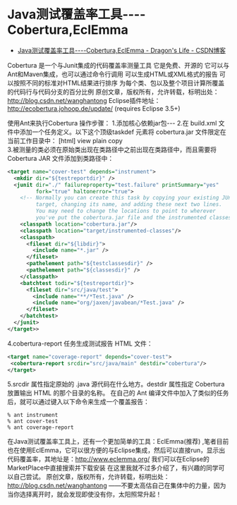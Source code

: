 
# Java测试覆盖率工具----Cobertura,EclEmma

* [Java测试覆盖率工具----Cobertura,EclEmma - Dragon's Life - CSDN博客 ](http://blog.csdn.net/wanghantong/article/details/39270997)

Cobertura 是一个与Junit集成的代码覆盖率测量工具
它是免费、开源的
它可以与Ant和Maven集成，也可以通过命令行调用
可以生成HTML或XML格式的报告
可以按照不同的标准对HTML结果进行排序
为每个类、包以及整个项目计算所覆盖的代码行与代码分支的百分比例
原创文章，版权所有，允许转载，标明出处：http://blog.csdn.net/wanghantong
Eclipse插件地址： http://ecobertura.johoop.de/update/ (requires Eclipse 3.5+)

使用Ant来执行Cobertura
操作步骤：
1.添加核心依赖jar包---
2.在 build.xml 文件中添加一个任务定义。以下这个顶级taskdef 元素将 cobertura.jar 文件限定在当前工作目录中：
[html] view plain copy
<taskdef classpath="cobertura.jar" resource="tasks.properties" />  
3.被测量的类必须在原始类出现在类路径中之前出现在类路径中，而且需要将 Cobertura JAR 文件添加到类路径中：
```xml
<target name="cover-test" depends="instrument">  
  <mkdir dir="${testreportdir}" />  
  <junit dir="./" failureproperty="test.failure" printSummary="yes"   
         fork="true" haltonerror="true">  
    <!-- Normally you can create this task by copying your existing JUnit  
         target, changing its name, and adding these next two lines.  
         You may need to change the locations to point to wherever   
         you've put the cobertura.jar file and the instrumented classes. -->  
    <classpath location="cobertura.jar"/>  
    <classpath location="target/instrumented-classes"/>  
    <classpath>  
      <fileset dir="${libdir}">  
        <include name="*.jar" />  
      </fileset>  
      <pathelement path="${testclassesdir}" />  
      <pathelement path="${classesdir}" />  
    </classpath>  
    <batchtest todir="${testreportdir}">  
      <fileset dir="src/java/test">  
        <include name="**/*Test.java" />  
        <include name="org/jaxen/javabean/*Test.java" />  
      </fileset>  
    </batchtest>  
  </junit>  
</target>>  
```
4.cobertura-report 任务生成测试报告 HTML 文件：
```xml
<target name="coverage-report" depends="cover-test">
 <cobertura-report srcdir="src/java/main" destdir="cobertura"/>
</target>
```
5.srcdir 属性指定原始的 .java 源代码在什么地方。destdir 属性指定 Cobertura 放置输出 HTML 的那个目录的名称。
在自己的 Ant 编译文件中加入了类似的任务后，就可以通过键入以下命令来生成一个覆盖报告：
```
% ant instrument  
% ant cover-test  
% ant coverage-report  
```
在Java测试覆盖率工具上，还有一个更加简单的工具：EclEmma(推荐) ,笔者目前也在使用EclEmma，它可以很方便的与Eclipse集成，然后可以直接run，显示出代码覆盖率，其地址是：http://www.eclemma.org/
我们可以在Eclipse的MarketPlace中直接搜索并下载安装
在这里我就不过多介绍了，有兴趣的同学可以自己尝试。
原创文章，版权所有，允许转载，标明出处：http://blog.csdn.net/wanghantong
——不要太高估自己在集体中的力量，因为当你选择离开时，就会发现即使没有你，太阳照常升起！